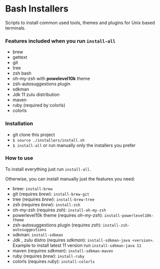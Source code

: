 # Bash Installers
Scripts to install common used tools, themes and plugins for Unix based terminals.

### Features included when you run `install-all`

- brew
- gettext
- git
- tree
- zsh bash
- oh-my-zsh with **powelevel10k** theme
- zsh-autosuggestions plugin
- sdkman
- Jdk 11 zulu distribution
- maven
- ruby (required by colorls)
- colorls

### Installation

- git clone this project
- `$ source ./installers/install.sh`
- `$ install-all` or run manually only the installers you prefer

### How to use

To install everything just run `install-all`.

Otherwise, you can install manually just the features you need:

- brew: `install-brew`
- git (requires *brew*): `install-brew-git`
- tree (requires *brew*): `install-brew-tree`
- zsh (requires *brew*): `install-zsh`
- oh-my-zsh (requires *zsh*): `install-oh-my-zsh`
- powerlevel10k theme (requires *oh-my-zsh*): `install-powerlevel10k-theme`
- zsh-autosuggestions plugin (requires *zsh*): `install-zsh-autosuggestions`
- sdkman: `install-sdkman`
- Jdk <version>, zulu distro (requires *sdkman*): `install-sdkman-java <version>`. Example to install latest 11 version run `install-sdkman-java 11`
- maven (requires *sdkman*): `install-sdkman-maven`
- ruby (requires *brew*): `install-ruby`
- colorls (requires *ruby*): `install-colorls`
